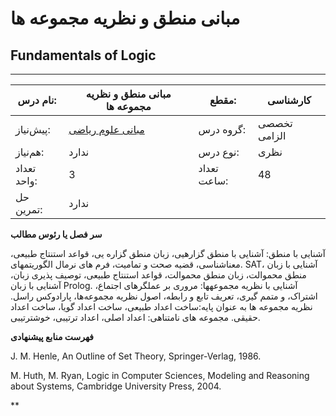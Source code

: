 # مبانی منطق و نظریه مجموعه ها
## Fundamentals of Logic
_______________________________________________________________________________
| نام درس:    | مبانی منطق و نظریه مجموعه ها                                  | مقطع:       | کارشناسی     |
| ----------- | ------------------------------------------------------------- | ----------- | ------------ |
| پیش‌نیاز:   | [مبانی علوم ریاضی](../mandatory/Foundation-of-Mathematics.md) | گروه درس:   | تخصصی الزامی |
| هم‌نیاز:    | ندارد                                                         | نوع درس:    | نظری         |
| تعداد واحد: | 3                                                             | تعداد ساعت: | 48           |
| حل تمرین:   |  ندارد                                                        |             |              |

**سر فصل یا رئوس مطالب**

آشنایی با منطق: آشنایی با منطق گزارهیی، زبان منطق گزاره یی، قواعد استنتاج طبیعی، معناشناسی، قضیه صحت و تمامیت، فرم های نرمال الگوریتمهای. SAT، آشنایی با زبان منطق محموالت، زبان منطق محموالت، قواعد استنتاج طبیعی، توصیف پذیری زبان، آشنایی با زبان Prolog. آشنایی با نظریه مجموعهها: مروری بر عملگرهای اجتماع، اشتراک، و متمم گیری، تعریف تابع و رابطه، اصول نظریه مجموعه‌ها، پارادوکس راسل. نظریه مجموعه ها به عنوان پایه:ساخت اعداد طبیعی، ساخت اعداد گویا، ساخت اعداد حقیقی. مجموعه های نامتناهی: اعداد اصلی، اعداد ترتیبی، خوشترتیبی.

**فهرست منابع پیشنهادی**

J. M. Henle, An Outline of Set Theory, Springer-Verlag, 1986.

M. Huth, M. Ryan, Logic in Computer Sciences, Modeling and Reasoning about Systems, Cambridge University Press, 2004.

**
